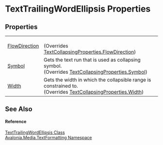# TextTrailingWordEllipsis Properties




## Properties
<table>
<tr>
<td><a href="P_Avalonia_Media_TextFormatting_TextTrailingWordEllipsis_FlowDirection">FlowDirection</a></td>
<td><br />(Overrides <a href="P_Avalonia_Media_TextFormatting_TextCollapsingProperties_FlowDirection">TextCollapsingProperties.FlowDirection</a>)</td>
</tr>
<tr>
<td><a href="P_Avalonia_Media_TextFormatting_TextTrailingWordEllipsis_Symbol">Symbol</a></td>
<td>Gets the text run that is used as collapsing symbol.<br />(Overrides <a href="P_Avalonia_Media_TextFormatting_TextCollapsingProperties_Symbol">TextCollapsingProperties.Symbol</a>)</td>
</tr>
<tr>
<td><a href="P_Avalonia_Media_TextFormatting_TextTrailingWordEllipsis_Width">Width</a></td>
<td>Gets the width in which the collapsible range is constrained to.<br />(Overrides <a href="P_Avalonia_Media_TextFormatting_TextCollapsingProperties_Width">TextCollapsingProperties.Width</a>)</td>
</tr>
</table>

## See Also


#### Reference
<a href="T_Avalonia_Media_TextFormatting_TextTrailingWordEllipsis">TextTrailingWordEllipsis Class</a>  
<a href="N_Avalonia_Media_TextFormatting">Avalonia.Media.TextFormatting Namespace</a>  

